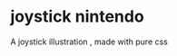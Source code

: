 # joystick nintendo
A joystick illustration , made with pure css

<img scr="https://github.com/tainaraalmeida/joystick/assets/52765257/01a65682-bd0d-4722-93a5-f4cf1ac9ebda">
